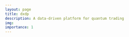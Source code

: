 ```yaml
---
layout: page
title: dxdp
description: A data-driven platform for quantum trading
img: 
importance: 1
---
```


